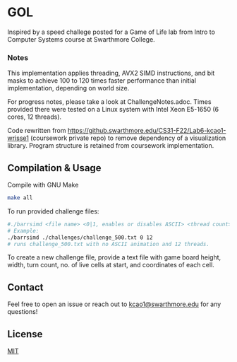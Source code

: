 # GOL

Inspired by a speed challege posted for a Game of Life lab from Intro to Computer Systems course at Swarthmore College.

### Notes
This implementation applies threading, AVX2 SIMD instructions, and bit masks to achieve 100 to 120 times faster performance than initial implementation, depending on world size.

For progress notes, please take a look at ChallengeNotes.adoc.
Times provided there were tested on a Linux system with Intel Xeon E5-1650 (6 cores, 12 threads).

Code rewritten from
https://github.swarthmore.edu/CS31-F22/Lab6-kcao1-wrisse1 (coursework private repo)
to remove dependency of a visualization library. Program structure is retained from coursework implementation.

## Compilation & Usage

Compile with GNU Make

```bash
make all
```
To run provided challenge files: 
``` bash
#./barrsimd <file name> <0|1, enables or disables ASCII> <thread count>
# Example:
./barrsimd ./challenges/challenge_500.txt 0 12
# runs challenge_500.txt with no ASCII animation and 12 threads.
```
To create a new challenge file, provide a text file with game board height, width, turn count, no. of live cells at start, and coordinates of each cell.

## Contact
Feel free to open an issue or reach out to kcao1@swarthmore.edu for any questions!

## License
[MIT](https://choosealicense.com/licenses/mit/)
